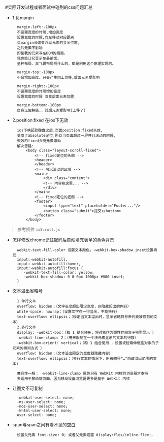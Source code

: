 #实际开发过程或者面试中碰到的css问题汇总
* 1.负margin
    
        margin-left:-100px
        不设置宽度的时候,增加宽度
        设置宽度的时候,向左移动对应距离
        负margin会改变浮动元素的显示位置,
        之后元素不影响
        即使我的元素写在DOM的后面， 
        我也能让它显示在最前面。
        圣杯布局、双飞翼布局啊什么的，都是利用这个原理实现的。
        
        margin-top:-100px
        不会增加高度，只会产生向上位移,后面元素受影响
        
        margin-right:-100px
        不设置宽度的时候增加宽度
        设置宽度的时候 改变后面元素位置
        
        margin-bottom:-100px
        自身无偏移值,，其后元素受影响(上移了)
    
* 2.position:fixed 在ios下无效
        
        ios下唤起软键盘之后,页面position:fixed失效,
        变成了absolote定位,所以当页面超过一屏并且滚动的时候,
        失效的fixed会随元素滚动
        解决思路:
            <body class="layout-scroll-fixed">
                <!-- fixed定位的头部 -->
                <header>
                </header>
                <!-- 可以滚动的区域 -->
                <main>
                    <div class="content">
                    <!-- 内容在这里... -->
                    </div>
                </main>
                <!-- fixed定位的底部 -->
                <footer>
                    <input type="text" placeholder="Footer..."/>
                    <button class="submit">提交</button>
                </footer>
            </body>
>参考插件 `isScroll.js`
* 怎样修改chrome记住密码后自动填充表单的黄色背景

        webkit-text-fill-color 设置文本颜色，-webkit-box-shadow inset设置填充
        input:-webkit-autofill,
        input:-webkit-autofill:hover, 
        input:-webkit-autofill:focus {
           -webkit-text-fill-color: yellow;
           -webkit-box-shadow: 0 0 0px 1000px #000 inset;
        }

* 文本溢出省略号

        1.单行文本
        overflow: hidden；（文字长度超出限定宽度，则隐藏超出的内容）
        white-space: nowrap；（设置文字在一行显示，不能换行）
        text-overflow: ellipsis；（规定当文本溢出时，显示省略符号来代表被修剪的文本）
        2.多行文本
        display: -webkit-box；（和 1 结合使用，将对象作为弹性伸缩盒子模型显示 ）
        -webkit-line-clamp: 2；（用来限制在一个块元素显示的文本的行数）
        -webkit-box-orient: vertical；（和 1 结合使用 ，设置或检索伸缩盒对象的子元素的排列方式 ）
        overflow: hidden；（文本溢出限定的宽度就隐藏内容）
        text-overflow: ellipsis；（多行文本的情况下，用省略号“…”隐藏溢出范围的文本)
        
        兼容性一般： -webkit-line-clamp 属性只有 WebKit 内核的浏览器才支持
        多适用于移动端页面，因为移动设备浏览器更多是基于 WebKit 内核

* 让图文不可复制
        
        -webkit-user-select: none;
        -ms-user-select: none;
        -moz-user-select: none;
        -khtml-user-select: none;
        user-select: none;
        
* span与span之间有看不见的空白

        设置父元素 font-size: 0; 或者父元素设置 display:flex/inline-flex;，
